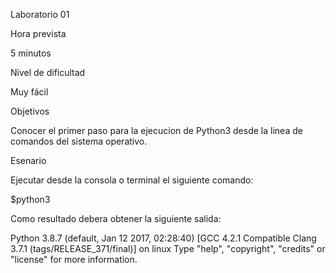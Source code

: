 Laboratorio 01

Hora prevista

5 minutos

Nivel de dificultad

Muy fácil

Objetivos

Conocer el primer paso para la ejecucion de Python3 desde la linea de comandos del sistema operativo.

Esenario

Ejecutar desde la consola o terminal el siguiente comando:

$python3

Como resultado debera obtener la siguiente salida:

Python 3.8.7 (default, Jan 12 2017, 02:28:40) [GCC 4.2.1 Compatible Clang 3.7.1 (tags/RELEASE_371/final)] on linux Type "help", "copyright", "credits" or "license" for more information. 
>>>


